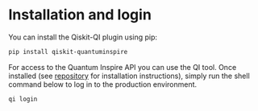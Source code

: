 # Installation and login

You can install the Qiskit-QI plugin using pip:

```bash
pip install qiskit-quantuminspire
```

For access to the Quantum Inspire API you can use the QI tool. Once installed (see [repository](https://github.com/QuTech-Delft/quantuminspire) for installation instructions), simply run the shell command below to log in to the production environment.

```bash
qi login
```
